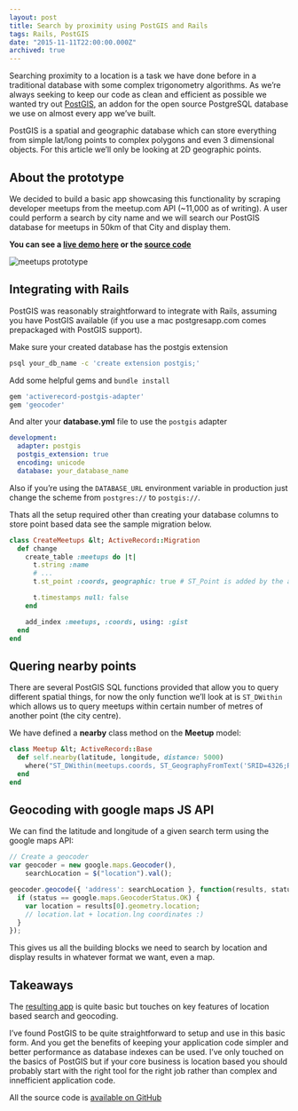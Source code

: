 ```yaml
---
layout: post
title: Search by proximity using PostGIS and Rails
tags: Rails, PostGIS
date: "2015-11-11T22:00:00.000Z"
archived: true
---
```


Searching proximity to a location is a task we have done before in a traditional database with some complex trigonometry algorithms. As we’re always seeking to keep our code as clean and efficient as possible we wanted try out [PostGIS](http://postgis.net/), an addon for the open source PostgreSQL database we use on almost every app we’ve built.

PostGIS is a spatial and geographic database which can store everything from simple lat/long points to complex polygons and even 3 dimensional objects. For this article we’ll only be looking at 2D geographic points.

## About the prototype

We decided to build a basic app showcasing this functionality by scraping developer meetups from the meetup.com API (~11,000 as of writing). A user could perform a search by city name and we will search our PostGIS database for meetups in 50km of that City and display them.

**You can see a [live demo here](http://meetups.phawk.co.uk/) or the [source code](https://github.com/phawk/meetups-map)**

![meetups prototype](/images/articles/postgis/meetups-map.png)

## Integrating with Rails

PostGIS was reasonably straightforward to integrate with Rails, assuming you have PostGIS available (if you use a mac postgresapp.com comes prepackaged with PostGIS support).

Make sure your created database has the postgis extension

```sh
psql your_db_name -c 'create extension postgis;'
```

Add some helpful gems and `bundle install`

```ruby
gem 'activerecord-postgis-adapter'
gem 'geocoder'
```

And alter your **database.yml** file to use the `postgis` adapter

```yaml
development:
  adapter: postgis
  postgis_extension: true
  encoding: unicode
  database: your_database_name
```

Also if you’re using the `DATABASE_URL` environment variable in production just change the scheme from `postgres://` to `postgis://`.

Thats all the setup required other than creating your database columns to store point based data see the sample migration below.

```rb
class CreateMeetups &lt; ActiveRecord::Migration
  def change
    create_table :meetups do |t|
      t.string :name
      # ...
      t.st_point :coords, geographic: true # ST_Point is added by the activerecord-postgis-adapter gem along with several other types for lines and polygons etc

      t.timestamps null: false
    end

    add_index :meetups, :coords, using: :gist
  end
end
```

## Quering nearby points

There are several PostGIS SQL functions provided that allow you to query different spatial things, for now the only function we’ll look at is `ST_DWithin` which allows us to query meetups within certain number of metres of another point (the city centre).

We have defined a **nearby** class method on the **Meetup** model:

```ruby
class Meetup &lt; ActiveRecord::Base
  def self.nearby(latitude, longitude, distance: 5000)
    where("ST_DWithin(meetups.coords, ST_GeographyFromText('SRID=4326;POINT(:lon :lat)'), :distance)", lon: longitude, lat: latitude, distance: distance)
  end
end
```

## Geocoding with google maps JS API

We can find the latitude and longitude of a given search term using the google maps API:

```js
// Create a geocoder
var geocoder = new google.maps.Geocoder(),
    searchLocation = $("location").val();

geocoder.geocode({ 'address': searchLocation }, function(results, status) {
  if (status == google.maps.GeocoderStatus.OK) {
    var location = results[0].geometry.location;
    // location.lat + location.lng coordinates :)
  }
});
```

This gives us all the building blocks we need to search by location and display results in whatever format we want, even a map.

## Takeaways

The [resulting app](http://meetups.phawk.co.uk/) is quite basic but touches on key features of location based search and geocoding.

I’ve found PostGIS to be quite straightforward to setup and use in this basic form. And you get the benefits of keeping your application code simpler and better performance as database indexes can be used. I’ve only touched on the basics of PostGIS but if your core business is location based you should probably start with the right tool for the right job rather than complex and innefficient application code.

All the source code is [available on GitHub](https://github.com/phawk/meetups-map)
